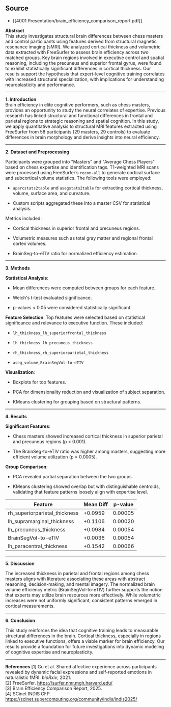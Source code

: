 ## Source
- [[4001 Presentation/brain_efficiency_comparison_report.pdf]]

**Abstract**  
This study investigates structural brain differences between chess masters and control participants using features derived from structural magnetic resonance imaging (sMRI). We analyzed cortical thickness and volumetric data extracted with FreeSurfer to assess brain efficiency across two matched groups. Key brain regions involved in executive control and spatial reasoning, including the precuneus and superior frontal gyrus, were found to exhibit statistically significant differences in cortical thickness. Our results support the hypothesis that expert-level cognitive training correlates with increased structural specialization, with implications for understanding neuroplasticity and performance.

---

**1. Introduction**  
Brain efficiency in elite cognitive performers, such as chess masters, provides an opportunity to study the neural correlates of expertise. Previous research has linked structural and functional differences in frontal and parietal regions to strategic reasoning and spatial cognition. In this study, we apply quantitative analysis to structural MRI features extracted using FreeSurfer from 58 participants (29 masters, 29 controls) to evaluate differences in brain morphology and derive insights into neural efficiency.

---

**2. Dataset and Preprocessing**

Participants were grouped into "Masters" and "Average Chess Players" based on chess expertise and identification tags. T1-weighted MRI scans were processed using FreeSurfer’s `recon-all` to generate cortical surface and subcortical volume statistics. The following tools were employed:

- `aparcstats2table` and `asegstats2table` for extracting cortical thickness, volume, surface area, and curvature.
    
- Custom scripts aggregated these into a master CSV for statistical analysis.
    

Metrics included:

- Cortical thickness in superior frontal and precuneus regions.
    
- Volumetric measures such as total gray matter and regional frontal cortex volumes.
    
- BrainSeg-to-eTIV ratio for normalized efficiency estimation.
    

---

**3. Methods**

**Statistical Analysis**:

- Mean differences were computed between groups for each feature.
    
- Welch's t-test evaluated significance.
    
- p-values < 0.05 were considered statistically significant.
    

**Feature Selection**: Top features were selected based on statistical significance and relevance to executive function. These included:

- `lh_thickness_lh_superiorfrontal_thickness`
    
- `lh_thickness_lh_precuneus_thickness`
    
- `rh_thickness_rh_superiorparietal_thickness`
    
- `aseg_volume_BrainSegVol-to-eTIV`
    

**Visualization**:

- Boxplots for top features.
    
- PCA for dimensionality reduction and visualization of subject separation.
    
- KMeans clustering for grouping based on structural patterns.
    

---

**4. Results**

**Significant Features**:

- Chess masters showed increased cortical thickness in superior parietal and precuneus regions (p < 0.001).
    
- The BrainSeg-to-eTIV ratio was higher among masters, suggesting more efficient volume utilization (p = 0.0005).
    

**Group Comparison**:

- PCA revealed partial separation between the two groups.
    
- KMeans clustering showed overlap but with distinguishable centroids, validating that feature patterns loosely align with expertise level.
    

|Feature|Mean Diff|p-value|
|---|---|---|
|rh_superiorparietal_thickness|+0.0959|0.00005|
|lh_supramarginal_thickness|+0.1106|0.00020|
|lh_precuneus_thickness|+0.0984|0.00054|
|BrainSegVol-to-eTIV|+0.0036|0.00054|
|lh_paracentral_thickness|+0.1542|0.00066|

---

**5. Discussion**

The increased thickness in parietal and frontal regions among chess masters aligns with literature associating these areas with abstract reasoning, decision-making, and mental imagery. The normalized brain volume efficiency metric (BrainSegVol-to-eTIV) further supports the notion that experts may utilize brain resources more effectively. While volumetric increases were not uniformly significant, consistent patterns emerged in cortical measurements.

---

**6. Conclusion**

This study reinforces the idea that cognitive training leads to measurable structural differences in the brain. Cortical thickness, especially in regions linked to executive functions, offers a viable marker for brain efficiency. Our results provide a foundation for future investigations into dynamic modeling of cognitive expertise and neuroplasticity.

---

**References** [1] Gu et al. Shared affective experience across participants revealed by dynamic facial expressions and self-reported emotions in naturalistic fMRI. _bioRxiv_, 2021.  
[2] FreeSurfer. https://surfer.nmr.mgh.harvard.edu/  
[3] Brain Efficiency Comparison Report, 2025.  
[4] SCinet INDIS CFP. https://scinet.supercomputing.org/community/indis/indis2025/